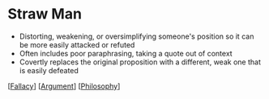 # Straw Man

- Distorting, weakening, or oversimplifying someone's position so it can be more easily attacked or refuted
- Often includes poor paraphrasing, taking a quote out of context
- Covertly replaces the original proposition with a different, weak one that is easily defeated

[[Fallacy]] [[Argument]] [[Philosophy]]

[//begin]: # "Autogenerated link references for markdown compatibility"
[Fallacy]: fallacy "Fallacy"
[Argument]: argument "Arguments"
[Philosophy]: philosophy "Philosophy"
[//end]: # "Autogenerated link references"
